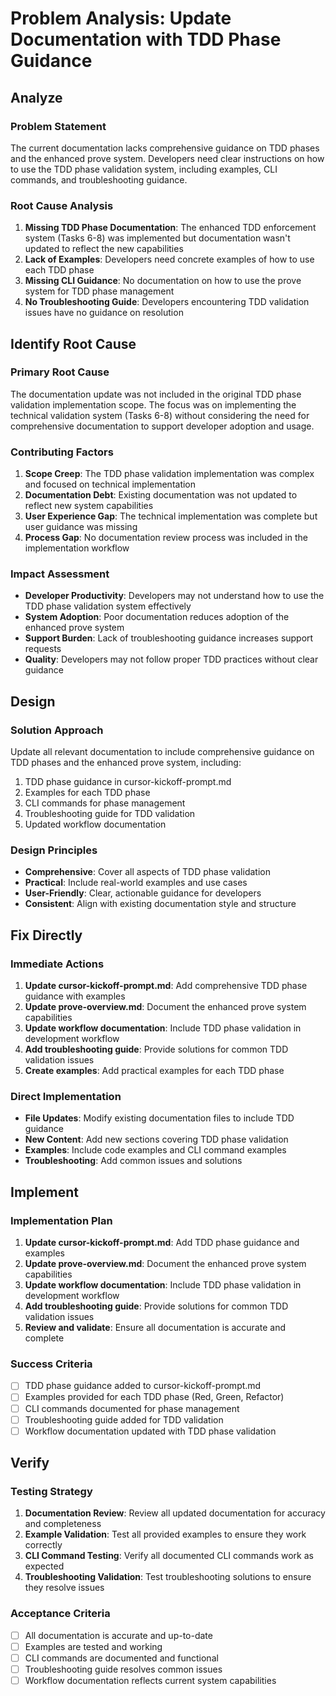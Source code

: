 # Problem Analysis: Update Documentation with TDD Phase Guidance

## Analyze

### Problem Statement
The current documentation lacks comprehensive guidance on TDD phases and the enhanced prove system. Developers need clear instructions on how to use the TDD phase validation system, including examples, CLI commands, and troubleshooting guidance.

### Root Cause Analysis
1. **Missing TDD Phase Documentation**: The enhanced TDD enforcement system (Tasks 6-8) was implemented but documentation wasn't updated to reflect the new capabilities
2. **Lack of Examples**: Developers need concrete examples of how to use each TDD phase
3. **Missing CLI Guidance**: No documentation on how to use the prove system for TDD phase management
4. **No Troubleshooting Guide**: Developers encountering TDD validation issues have no guidance on resolution

## Identify Root Cause

### Primary Root Cause
The documentation update was not included in the original TDD phase validation implementation scope. The focus was on implementing the technical validation system (Tasks 6-8) without considering the need for comprehensive documentation to support developer adoption and usage.

### Contributing Factors
1. **Scope Creep**: The TDD phase validation implementation was complex and focused on technical implementation
2. **Documentation Debt**: Existing documentation was not updated to reflect new system capabilities
3. **User Experience Gap**: The technical implementation was complete but user guidance was missing
4. **Process Gap**: No documentation review process was included in the implementation workflow

### Impact Assessment
- **Developer Productivity**: Developers may not understand how to use the TDD phase validation system effectively
- **System Adoption**: Poor documentation reduces adoption of the enhanced prove system
- **Support Burden**: Lack of troubleshooting guidance increases support requests
- **Quality**: Developers may not follow proper TDD practices without clear guidance

## Design

### Solution Approach
Update all relevant documentation to include comprehensive guidance on TDD phases and the enhanced prove system, including:
1. TDD phase guidance in cursor-kickoff-prompt.md
2. Examples for each TDD phase
3. CLI commands for phase management
4. Troubleshooting guide for TDD validation
5. Updated workflow documentation

### Design Principles
- **Comprehensive**: Cover all aspects of TDD phase validation
- **Practical**: Include real-world examples and use cases
- **User-Friendly**: Clear, actionable guidance for developers
- **Consistent**: Align with existing documentation style and structure

## Fix Directly

### Immediate Actions
1. **Update cursor-kickoff-prompt.md**: Add comprehensive TDD phase guidance with examples
2. **Update prove-overview.md**: Document the enhanced prove system capabilities
3. **Update workflow documentation**: Include TDD phase validation in development workflow
4. **Add troubleshooting guide**: Provide solutions for common TDD validation issues
5. **Create examples**: Add practical examples for each TDD phase

### Direct Implementation
- **File Updates**: Modify existing documentation files to include TDD guidance
- **New Content**: Add new sections covering TDD phase validation
- **Examples**: Include code examples and CLI command examples
- **Troubleshooting**: Add common issues and solutions

## Implement

### Implementation Plan
1. **Update cursor-kickoff-prompt.md**: Add TDD phase guidance and examples
2. **Update prove-overview.md**: Document the enhanced prove system capabilities
3. **Update workflow documentation**: Include TDD phase validation in development workflow
4. **Add troubleshooting guide**: Provide solutions for common TDD validation issues
5. **Review and validate**: Ensure all documentation is accurate and complete

### Success Criteria
- [ ] TDD phase guidance added to cursor-kickoff-prompt.md
- [ ] Examples provided for each TDD phase (Red, Green, Refactor)
- [ ] CLI commands documented for phase management
- [ ] Troubleshooting guide added for TDD validation
- [ ] Workflow documentation updated with TDD phase validation

## Verify

### Testing Strategy
1. **Documentation Review**: Review all updated documentation for accuracy and completeness
2. **Example Validation**: Test all provided examples to ensure they work correctly
3. **CLI Command Testing**: Verify all documented CLI commands work as expected
4. **Troubleshooting Validation**: Test troubleshooting solutions to ensure they resolve issues

### Acceptance Criteria
- [ ] All documentation is accurate and up-to-date
- [ ] Examples are tested and working
- [ ] CLI commands are documented and functional
- [ ] Troubleshooting guide resolves common issues
- [ ] Workflow documentation reflects current system capabilities
